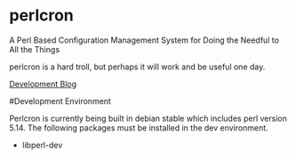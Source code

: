 perlcron
========

A Perl Based Configuration Management System for Doing the Needful to All the Things 

perlcron is a hard troll, but perhaps it will work and be useful one day.

[Development Blog](http://levlaz.org/tag/perlcron/)

#Development Environment 

Perlcron is currently being built in debian stable which includes perl version 5.14. The following packages must be installed in the dev environment. 

* libperl-dev 
